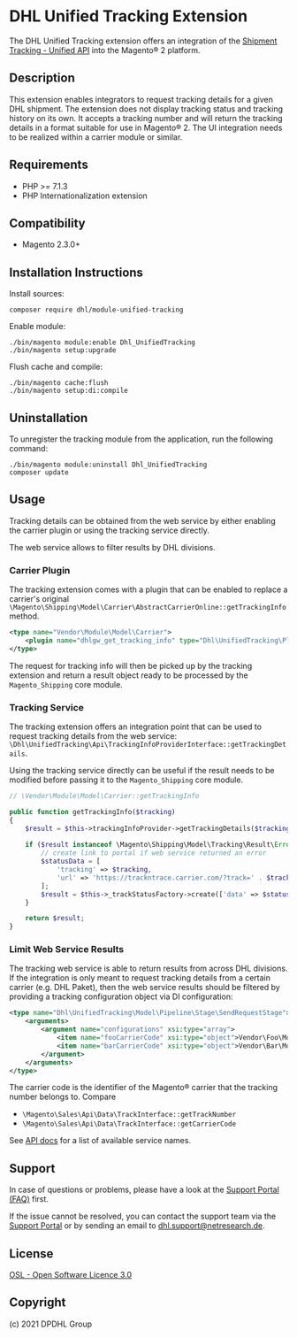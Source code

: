# DHL Unified Tracking Extension

The DHL Unified Tracking extension offers an integration of the [Shipment Tracking - Unified
API](https://developer.dhl/api-reference/shipment-tracking) into the Magento® 2 platform. 

## Description

This extension enables integrators to request tracking details for a given
DHL shipment. The extension does not display tracking status and tracking history
on its own. It accepts a tracking number and will return the tracking details in a
format suitable for use in Magento® 2. The UI integration needs to be realized within
a carrier module or similar.

## Requirements

* PHP >= 7.1.3
* PHP Internationalization extension

## Compatibility

* Magento 2.3.0+

## Installation Instructions

Install sources:

    composer require dhl/module-unified-tracking

Enable module:

    ./bin/magento module:enable Dhl_UnifiedTracking
    ./bin/magento setup:upgrade

Flush cache and compile:

    ./bin/magento cache:flush
    ./bin/magento setup:di:compile

## Uninstallation

To unregister the tracking module from the application, run the following command:

    ./bin/magento module:uninstall Dhl_UnifiedTracking
    composer update

## Usage

Tracking details can be obtained from the web service by either enabling the carrier
plugin or using the tracking service directly.
 
The web service allows to filter results by DHL divisions.

### Carrier Plugin

The tracking extension comes with a plugin that can be enabled to replace a carrier's
original `\Magento\Shipping\Model\Carrier\AbstractCarrierOnline::getTrackingInfo` method.

```xml
<type name="Vendor\Module\Model\Carrier">
    <plugin name="dhlgw_get_tracking_info" type="Dhl\UnifiedTracking\Plugin\Carrier\GetTrackingDetails"/>
</type>
```

The request for tracking info will then be picked up by the tracking extension and
return a result object ready to be processed by the `Magento_Shipping` core module.

### Tracking Service

The tracking extension offers an integration point that can be used to request
tracking details from the web service: `\Dhl\UnifiedTracking\Api\TrackingInfoProviderInterface::getTrackingDetails`.

Using the tracking service directly can be useful if the result needs to be modified
before passing it to the `Magento_Shipping` core module.

```php
// \Vendor\Module\Model\Carrier::getTrackingInfo

public function getTrackingInfo($tracking)
{
    $result = $this->trackingInfoProvider->getTrackingDetails($tracking, $this->getCarrierCode());
    
    if ($result instanceof \Magento\Shipping\Model\Tracking\Result\Error) {
        // create link to portal if web service returned an error
        $statusData = [
            'tracking' => $tracking,
            'url' => 'https://trackntrace.carrier.com/?track=' . $tracking,
        ];
        $result = $this->_trackStatusFactory->create(['data' => $statusData]);
    }

    return $result;
}
```

### Limit Web Service Results

The tracking web service is able to return results from across DHL divisions.
If the integration is only meant to request tracking details from a certain carrier
(e.g. DHL Paket), then the web service results should be filtered by providing
a tracking configuration object via DI configuration:

```xml
<type name="Dhl\UnifiedTracking\Model\Pipeline\Stage\SendRequestStage">
    <arguments>
        <argument name="configurations" xsi:type="array">
            <item name="fooCarrierCode" xsi:type="object">Vendor\Foo\Model\TrackingConfiguration</item>
            <item name="barCarrierCode" xsi:type="object">Vendor\Bar\Model\TrackingConfiguration</item>
        </argument>
    </arguments>
</type>
```

The carrier code is the identifier of the Magento® carrier that the tracking number
belongs to. Compare

* `\Magento\Sales\Api\Data\TrackInterface::getTrackNumber`
* `\Magento\Sales\Api\Data\TrackInterface::getCarrierCode`

See [API docs](https://developer.dhl/api-reference/shipment-tracking#/default/get_shipments)
for a list of available service names.

## Support

In case of questions or problems, please have a look at the
[Support Portal (FAQ)](http://dhl.support.netresearch.de/) first.

If the issue cannot be resolved, you can contact the support team via the
[Support Portal](http://dhl.support.netresearch.de/) or by sending an email
to <dhl.support@netresearch.de>.

## License

[OSL - Open Software Licence 3.0](http://opensource.org/licenses/osl-3.0.php)

## Copyright

(c) 2021 DPDHL Group
